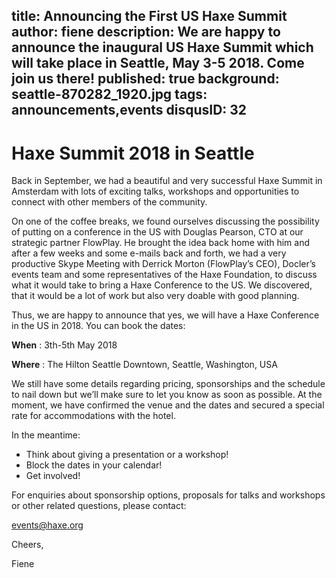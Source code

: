 title: Announcing the First US Haxe Summit
author: fiene
description: We are happy to announce the inaugural US Haxe Summit which will take place in Seattle, May 3-5 2018. Come join us there!
published: true
background: seattle-870282_1920.jpg
tags: announcements,events
disqusID: 32
---

# Haxe Summit 2018 in Seattle

Back in September, we had a beautiful and very successful Haxe Summit in Amsterdam with lots of exciting talks,
workshops and opportunities to connect with other members of the community.

On one of the coffee breaks, we found ourselves discussing the possibility of putting on a conference in the US with Douglas Pearson,
CTO at our strategic partner FlowPlay. He brought the idea back home with him and after a few weeks and some e-mails back and forth,
we had a very productive Skype Meeting with Derrick Morton (FlowPlay’s CEO), Docler’s events team and some representatives of the
Haxe Foundation, to discuss what it would take to bring a Haxe Conference to the US. We discovered, that it would be a lot of work
but also very doable with good planning.

Thus, we are happy to announce that yes, we will have a Haxe Conference in the US in 2018. You can book the dates:

**When** : 3th-5th May 2018

**Where** : The Hilton Seattle Downtown, Seattle, Washington, USA

We still have some details regarding pricing, sponsorships and the schedule to nail down but we’ll make sure to let you know
as soon as possible. At the moment, we have confirmed the venue and the dates and secured a special rate for accommodations
with the hotel.

In the meantime:

 * Think about giving a presentation or a workshop!
 * Block the dates in your calendar!
 * Get involved!

For enquiries about sponsorship options, proposals for talks and workshops or other related questions, please contact:

events@haxe.org

Cheers,

Fiene
